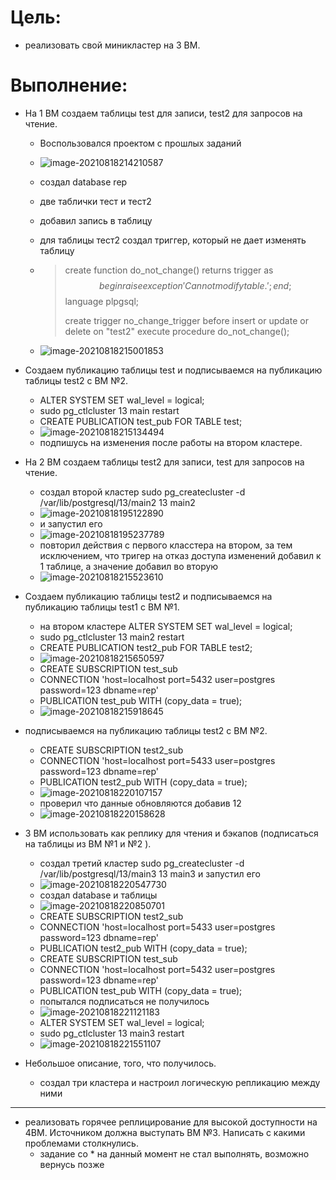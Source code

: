 # Цель:

- реализовать свой миникластер на 3 ВМ.

# Выполнение:

- На 1 ВМ создаем таблицы test для записи, test2 для запросов на чтение.

  - Воспользовался проектом с прошлых заданий

  - ![image-20210818214210587](Untitled.assets/image-20210818214210587.png)

  - создал database rep

  - две таблички тест и тест2

  - добавил запись в таблицу

  - для таблицы тест2 создал триггер, который не дает изменять таблицу

  - > create function do_not_change()
    >   returns trigger
    > as
    > $$
    > begin
    >   raise exception 'Cannot modify table.';
    > end;
    > $$
    > language plpgsql;
    >
    > create trigger no_change_trigger
    >   before insert or update or delete on "test2"
    >   execute procedure do_not_change();

  - ![image-20210818215001853](Untitled.assets/image-20210818215001853.png)

- Создаем публикацию таблицы test и подписываемся на публикацию таблицы test2 с ВМ №2.

  - ALTER SYSTEM SET wal_level = logical;
  -  sudo pg_ctlcluster 13 main restart
  -  CREATE PUBLICATION test_pub FOR TABLE test;
  - ![image-20210818215134494](Untitled.assets/image-20210818215134494.png)
  - подпишусь на изменения после работы на втором кластере.

- На 2 ВМ создаем таблицы test2 для записи, test для запросов на чтение. 

  - создал второй кластер sudo pg_createcluster -d /var/lib/postgresql/13/main2 13 main2
  - ![image-20210818195122890](Untitled.assets/image-20210818195122890.png)
  - и запустил его
  - ![image-20210818195237789](Untitled.assets/image-20210818195237789.png)
  - повторил действия с первого класстера на втором, за тем исключением, что тригер на отказ доступа изменений добавил к 1 таблице, а значение добавил во вторую
  - ![image-20210818215523610](Untitled.assets/image-20210818215523610.png)

- Создаем публикацию таблицы test2 и подписываемся на публикацию таблицы test1 с ВМ №1. 

  - на втором кластере ALTER SYSTEM SET wal_level = logical;
  - sudo pg_ctlcluster 13 main2 restart
  - CREATE PUBLICATION test2_pub FOR TABLE test2;
  - ![image-20210818215650597](Untitled.assets/image-20210818215650597.png)
  - CREATE SUBSCRIPTION test_sub
  - CONNECTION 'host=localhost port=5432 user=postgres password=123 dbname=rep' 
  - PUBLICATION test_pub WITH (copy_data = true);
  - ![image-20210818215918645](Untitled.assets/image-20210818215918645.png)

- подписываемся на публикацию таблицы test2 с ВМ №2.

  - CREATE SUBSCRIPTION test2_sub
  - CONNECTION 'host=localhost port=5433 user=postgres password=123 dbname=rep' 
  - PUBLICATION test2_pub WITH (copy_data = true);
  - ![image-20210818220107157](Untitled.assets/image-20210818220107157.png)
  - проверил что данные обновляются добавив 12
  - ![image-20210818220158628](Untitled.assets/image-20210818220158628.png)

- 3 ВМ использовать как реплику для чтения и бэкапов (подписаться на таблицы из ВМ №1 и №2 ). 

  - создал третий кластер sudo pg_createcluster -d /var/lib/postgresql/13/main3 13 main3 и запустил его
  - ![image-20210818220547730](Untitled.assets/image-20210818220547730.png)
  - создал database и таблицы
  - ![image-20210818220850701](Untitled.assets/image-20210818220850701.png)
  - CREATE SUBSCRIPTION test2_sub
  - CONNECTION 'host=localhost port=5433 user=postgres password=123 dbname=rep' 
  - PUBLICATION test2_pub WITH (copy_data = true);
  - CREATE SUBSCRIPTION test_sub
  - CONNECTION 'host=localhost port=5432 user=postgres password=123 dbname=rep' 
  - PUBLICATION test_pub WITH (copy_data = true);
  - попытался подписаться не получилось
  - ![image-20210818221121183](Untitled.assets/image-20210818221121183.png)
  - ALTER SYSTEM SET wal_level = logical;
  - sudo pg_ctlcluster 13 main3 restart
  - ![image-20210818221551107](Untitled.assets/image-20210818221551107.png)

- Небольшое описание, того, что получилось.

  - создал три кластера и настроил логическую репликацию между ними

---

- реализовать горячее реплицирование для высокой доступности на 4ВМ. Источником должна выступать ВМ №3. Написать с какими проблемами столкнулись.
  - задание со * на данный момент не стал выполнять, возможно вернусь позже

